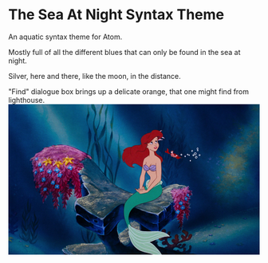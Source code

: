 # The Sea At Night Syntax Theme

An aquatic syntax theme for Atom.

Mostly full of all the different blues that can only be found in the sea at night.

Silver, here and there, like the moon, in the distance.

"Find" dialogue box brings up a delicate orange, that one might find from lighthouse. 
![ariel](https://raw.githubusercontent.com/pastormt/The-Sea-At-Night-Syntax-Theme/master/ariel.png)
